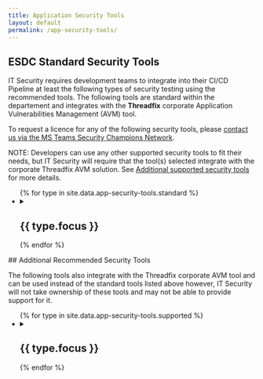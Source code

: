 ```yaml
---
title: Application Security Tools
layout: default
permalink: /app-security-tools/
---
```


## ESDC Standard Security Tools

IT Security requires development teams to integrate into their CI/CD Pipeline at least the following types of security testing using the recommended tools. The following tools are standard within the departement and integrates with the **Threadfix** corporate Application Vulnerabilities Management (AVM) tool.

To request a licence for any of the following security tools, please [contact us via the MS Teams Security Champions Network](https://teams.microsoft.com/l/channel/19%3a7fb48ff71f584a309817c64b3d599a77%40thread.tacv2/Licenses?groupId=bea80905-7f0f-432d-9a83-60561c1efcd2&tenantId=9ed55846-8a81-4246-acd8-b1a01abfc0d1).

NOTE: Developers can use any other supported security tools to fit their needs, but IT Security will require that the tool(s) selected integrate with the corporate Threadfix AVM solution. See [Additional supported security tools](#additional-supported-security-tools) for more details.

<ul class="list-unstyled">
{% for type in site.data.app-security-tools.standard %}
  <li>
  <details>
    <summary>
      <h2 class="h3" id="{{ type.focus | slugify }}">{{ type.focus }}</h2>
    </summary>
    {% if type.definition %}
      {{ type.definition %}}
    {% endif %}
    {% if type.tools %}
		<p><strong>Corporate Standard(s):</strong></p>
		<ul class="list-group list-inline row mrgn-lft-0 mrgn-rght-0">
		  {% for tool in type.tools | sort: "type.tools.name" %}
			<li class="list-group-item col-md-4 brdr-rds-0">
			  <h3 class="list-group-item-heading" id="{{ tool.name | slugify }}">{{ tool.name }}</h3>
			  <ul class="list-group-item-text list-inline">
				{% if tool.availability %}
				  <li>{{ tool.availability }}</li>
				{% endif %}
				{% if tool.details %}
				  <li><a href="{{ tool.details }}">Details</a></li>
				{% endif %}
				{% if tool.guide %}
				  <li><a href="{{ tool.guide }}">Guide</a></li>
				{% endif %}
			  </ul>
			</li>
		  {% endfor %}
		</ul>
	{% else %}
		<p><strong>ESDC has not procured any tool of this type so far.</strong></p>
	{% endif %}
  </details>
  </li>
{% endfor %}
</ul>
## Additional Recommended Security Tools

The following tools also integrate with the Threadfix corporate AVM tool and can be used instead of the standard tools listed above however, IT Security will not take ownership of these tools and may not be able to provide support for it.
<ul class="list-unstyled">
{% for type in site.data.app-security-tools.supported %}
  <li>
  <details>
    <summary>
      <h2 class="h3" id="{{ type.focus | slugify }}">{{ type.focus }}</h2>
    </summary>
    {% if type.tools %}
		<p><strong>Additional Recommended Tool(s):</strong></p>
		<ul class="list-group list-inline row mrgn-lft-0 mrgn-rght-0">
		  {% for tool in type.tools | sort: "type.tools.name" %}
			<li class="list-group-item col-md-4 brdr-rds-0">
			  <h3 class="list-group-item-heading">{{ tool.name }}<br />{{ tool.product }}</h3>
			  <ul class="list-group-item-text list-inline">

				{% if tool.pricing %}
				  <li>{{ tool.pricing }}</li>
				{% endif %}
				{% if tool.details %}
				  <li><a href="{{ tool.details }}">Details</a></li>
				{% endif %}
				{% if tool.guide %}
				  <li><a href="{{ tool.guide }}">Guide</a></li>
				{% endif %}
			  </ul>
			</li>
		  {% endfor %}
		</ul>
	{% else %}
		<p><strong>ESDC has not procured any tool of this type so far.</strong></p>
	{% endif %}
  </details>
  </li>
{% endfor %}
</ul>
